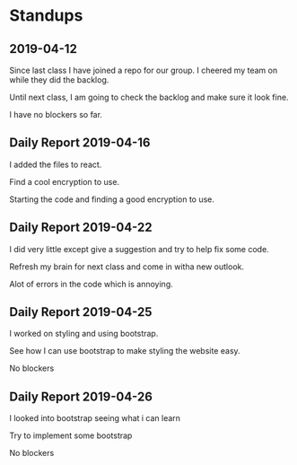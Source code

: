 # Standups
## 2019-04-12

Since last class I have joined a repo for our group. I cheered my team on while they did the backlog.

Until next class, I am going to check the backlog and make sure it look fine.

I have no blockers so far.

## Daily Report 2019-04-16

I added the files to react.

Find a cool encryption to use.

Starting the code and finding a good encryption to use.

## Daily Report 2019-04-22

I did very little except give a suggestion and try to help fix some code.

Refresh my brain for next class and come in witha new outlook.

Alot of errors in the code which is annoying.

## Daily Report 2019-04-25

I worked on styling and using bootstrap.

See how I can use bootstrap to make styling the website easy.

No blockers

## Daily Report 2019-04-26

I looked into bootstrap seeing what i can learn

Try to implement some bootstrap

No blockers


